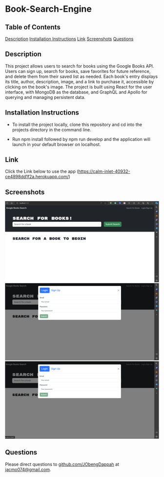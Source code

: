 # Book-Search-Engine

## Table of Contents

  [Description](#description)
  [Installation Instructions](#installation-instructions)
  [Link](#link)
  [Screenshots](#screenshots)
  [Questions](#questions)

## Description

This project allows users to search for books using the Google Books API. Users can sign up, search for books, save favorites for future reference, and delete them from their saved list as needed. Each book's entry displays its title, author, description, image, and a link to purchase it, accessible by clicking on the book's image. The project is built using React for the user interface, with MongoDB as the database, and GraphQL and Apollo for querying and managing persistent data.

## Installation Instructions

* To install the project locally, clone this repository and cd into the projects directory in the command line.

* Run npm install followed by npm run develop and the application will launch in your default browser on localhost.

## Link

Click the Link below to use the app
(<https://calm-inlet-40932-ce4898dd1f2a.herokuapp.com/>)

## Screenshots

![Screenshot One](assets/images/Screenshot%202023-11-15%20170108.png)
![Screenshot Two](assets/images/Screenshot%202023-11-15%20180228.png)
![Screenshot Two](assets/images/Screenshot%202023-11-15%20180326.png)

## Questions

  Please direct questions to [github.com/JObengDappah](github.com/jObengDappah) at [jacmo074@gmail.com](jacmo074@gmail.com).
